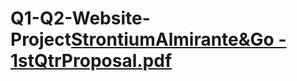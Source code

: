 # Q1-Q2-Website-Project[StrontiumAlmirante&Go - 1stQtrProposal.pdf](https://github.com/kmlgo/Q1-Q2-Website-Project/files/9593968/StrontiumAlmirante.Go.-.1stQtrProposal.pdf)
